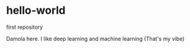 # hello-world
first repository

Damola here. I like deep learning and machine learning (That's my vibe)
